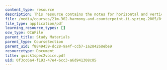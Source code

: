 ```yaml
---
content_type: resource
description: This resource contains the notes for horizontal and vertical successions.
file: /media/courses/21m-302-harmony-and-counterpoint-ii-spring-2005/0f3cc6a4f19347e46cc3a6d941308c05_quick1spec2voice.pdf
file_type: application/pdf
learning_resource_types: []
ocw_type: OCWFile
parent_title: Study Materials
parent_type: CourseSection
parent_uid: f8849459-dc28-9a4f-ccb7-1a284268ebe9
resourcetype: Document
title: quick1spec2voice.pdf
uid: 0f3cc6a4-f193-47e4-6cc3-a6d941308c05
---
```

